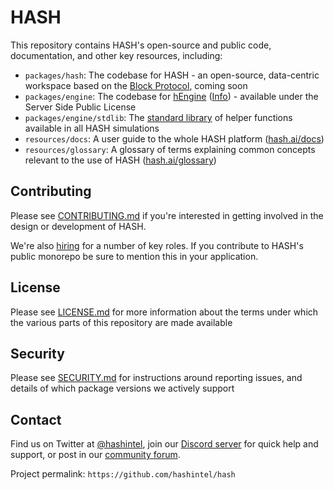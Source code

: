 <!-- markdownlint-disable-next-line first-line-heading -->
<div id="top"></div>

# HASH

This repository contains HASH's open-source and public code, documentation, and other key resources, including:

- `packages/hash`: The codebase for HASH - an open-source, data-centric workspace based on the [Block Protocol](https://github.com/blockprotocol/blockprotocol), coming soon
- `packages/engine`: The codebase for [hEngine](packages/engine) ([Info](https://hash.ai/platform/engine)) - available under the Server Side Public License
- `packages/engine/stdlib`: The [standard library](packages/engine/stdlib) of helper functions available in all HASH simulations
- `resources/docs`: A user guide to the whole HASH platform ([hash.ai/docs](https://hash.ai/docs))
- `resources/glossary`: A glossary of terms explaining common concepts relevant to the use of HASH ([hash.ai/glossary](https://hash.ai/glossary))

## Contributing

Please see [CONTRIBUTING.md](CONTRIBUTING.md) if you're interested in getting involved in the design or development of HASH.

We're also [hiring](https://hash.ai/careers) for a number of key roles. If you contribute to HASH's public monorepo be sure to mention this in your application.

## License

Please see [LICENSE.md](LICENSE.md) for more information about the terms under which the various parts of this repository are made available

## Security

Please see [SECURITY.md](SECURITY.md) for instructions around reporting issues, and details of which package versions we actively support

## Contact

Find us on Twitter at [@hashintel](https://twitter.com/hashintel), join our [Discord server](https://hash.ai/discord) for quick help and support, or post in our [community forum](https://hash.community/).

Project permalink: `https://github.com/hashintel/hash`
